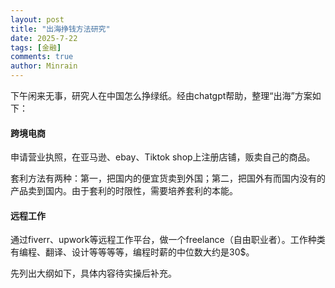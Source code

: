 ```yaml
---
layout: post
title: "出海挣钱方法研究"
date: 2025-7-22
tags: [金融]
comments: true
author: Minrain
---
```

下午闲来无事，研究人在中国怎么挣绿纸。经由chatgpt帮助，整理“出海”方案如下：
#### 跨境电商
申请营业执照，在亚马逊、ebay、Tiktok shop上注册店铺，贩卖自己的商品。

套利方法有两种：第一，把国内的便宜货卖到外国；第二，把国外有而国内没有的产品卖到国内。由于套利的时限性，需要培养套利的本能。
#### 远程工作
通过fiverr、upwork等远程工作平台，做一个freelance（自由职业者）。工作种类有编程、翻译、设计等等等等，编程时薪的中位数大约是30$。

先列出大纲如下，具体内容待实操后补充。
